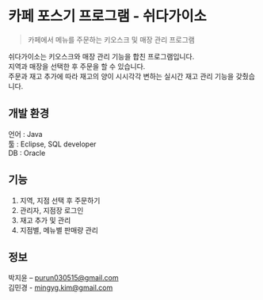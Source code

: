 # 카페 포스기 프로그램 - 쉬다가이소
> 카페에서 메뉴를 주문하는 키오스크 및 매장 관리 프로그램

<!-- [![NPM Version][npm-image]][npm-url]
[![Build Status][travis-image]][travis-url]
[![Downloads Stats][npm-downloads]][npm-url] -->

쉬다가이소는 키오스크와 매장 관리 기능을 합친 프로그램입니다. <br>
지역과 매장을 선택한 후 주문을 할 수 있습니다.  <br>
주문과 재고 추가에 따라 재고의 양이 시시각각 변하는 실시간 재고 관리 기능을 갖췄습니다. 


## 개발 환경
언어 : Java<br>
툴 : Eclipse, SQL developer<br>
DB : Oracle

## 기능
1. 지역, 지점 선택 후 주문하기
2. 관리자, 지점장 로그인
3. 재고 추가 및 관리
4. 지점별, 메뉴별 판매량 관리

## 정보
박지윤 – purun030515@gmail.com<br>
김민경 - mingyg.kim@gmail.com
